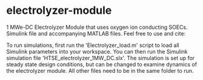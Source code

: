 # electrolyzer-module
1 MWe-DC Electrolyzer Module that uses oxygen ion conducting SOECs. Simulink file and accompanying MATLAB files. Feel free to use and cite:

To run simulations, first run the 'Electrolyzer_load.m' script to load all Simulink parameters into your workspace. You can then run the Simulink simulation file 'HTSE_electrolyzer_1MW_DC.slx'. The simulation is set up for steady state design conditions, but can be changed to examine dynamics of the electrolyzer module. All other files need to be in the same folder to run.
